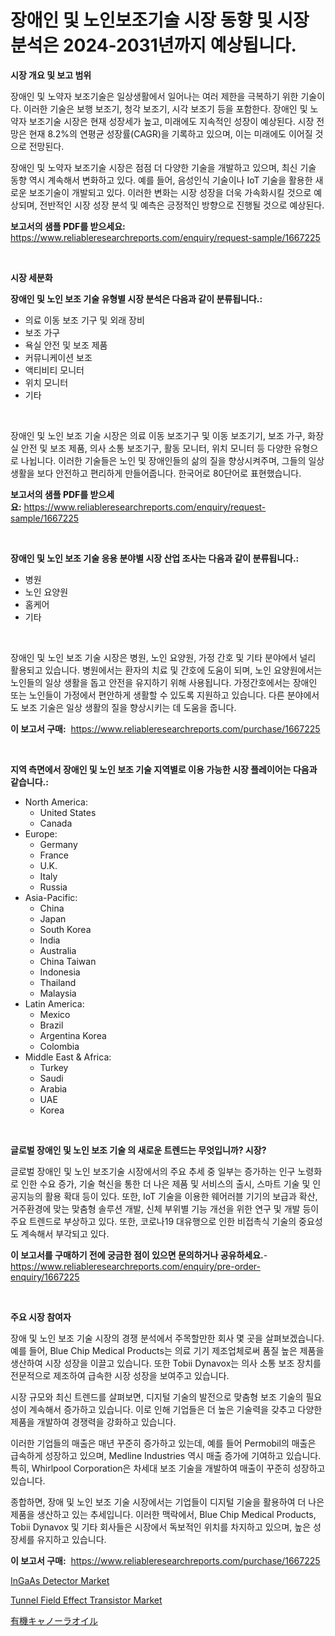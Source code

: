 <p><h1>장애인 및 노인보조기술 시장 동향 및 시장 분석은 2024-2031년까지 예상됩니다.</h1></p><p><strong>시장 개요 및 보고 범위</strong></p>
<p><p>장애인 및 노약자 보조기술은 일상생활에서 일어나는 여러 제한을 극복하기 위한 기술이다. 이러한 기술은 보행 보조기, 청각 보조기, 시각 보조기 등을 포함한다. 장애인 및 노약자 보조기술 시장은 현재 성장세가 높고, 미래에도 지속적인 성장이 예상된다. 시장 전망은 현재 8.2%의 연평균 성장률(CAGR)을 기록하고 있으며, 이는 미래에도 이어질 것으로 전망된다.</p><p>장애인 및 노약자 보조기술 시장은 점점 더 다양한 기술을 개발하고 있으며, 최신 기술 동향 역시 계속해서 변화하고 있다. 예를 들어, 음성인식 기술이나 IoT 기술을 활용한 새로운 보조기술이 개발되고 있다. 이러한 변화는 시장 성장을 더욱 가속화시킬 것으로 예상되며, 전반적인 시장 성장 분석 및 예측은 긍정적인 방향으로 진행될 것으로 예상된다.</p></p>
<p><strong>보고서의 샘플 PDF를 받으세요:</strong> <a href="https://www.reliableresearchreports.com/enquiry/request-sample/1667225">https://www.reliableresearchreports.com/enquiry/request-sample/1667225</a></p>
<p>&nbsp;</p>
<p><strong>시장 세분화</strong></p>
<p><strong>장애인 및 노인 보조 기술 유형별 시장 분석은 다음과 같이 분류됩니다.:</strong></p>
<p><ul><li>의료 이동 보조 기구 및 외래 장비</li><li>보조 가구</li><li>욕실 안전 및 보조 제품</li><li>커뮤니케이션 보조</li><li>액티비티 모니터</li><li>위치 모니터</li><li>기타</li></ul></p>
<p>&nbsp;</p>
<p><p>장애인 및 노인 보조 기술 시장은 의료 이동 보조기구 및 이동 보조기기, 보조 가구, 화장실 안전 및 보조 제품, 의사 소통 보조기구, 활동 모니터, 위치 모니터 등 다양한 유형으로 나뉩니다. 이러한 기술들은 노인 및 장애인들의 삶의 질을 향상시켜주며, 그들의 일상 생활을 보다 안전하고 편리하게 만들어줍니다. 한국어로 80단어로 표현했습니다.</p></p>
<p><strong>보고서의 샘플 PDF를 받으세요:</strong>&nbsp;<a href="https://www.reliableresearchreports.com/enquiry/request-sample/1667225">https://www.reliableresearchreports.com/enquiry/request-sample/1667225</a></p>
<p>&nbsp;</p>
<p><strong> 장애인 및 노인 보조 기술 응용 분야별 시장 산업 조사는 다음과 같이 분류됩니다.:</strong></p>
<p><ul><li>병원</li><li>노인 요양원</li><li>홈케어</li><li>기타</li></ul></p>
<p>&nbsp;</p>
<p><p>장애인 및 노인 보조 기술 시장은 병원, 노인 요양원, 가정 간호 및 기타 분야에서 널리 활용되고 있습니다. 병원에서는 환자의 치료 및 간호에 도움이 되며, 노인 요양원에서는 노인들의 일상 생활을 돕고 안전을 유지하기 위해 사용됩니다. 가정간호에서는 장애인 또는 노인들이 가정에서 편안하게 생활할 수 있도록 지원하고 있습니다. 다른 분야에서도 보조 기술은 일상 생활의 질을 향상시키는 데 도움을 줍니다.</p></p>
<p><strong>이 보고서 구매:</strong>&nbsp; <a href="https://www.reliableresearchreports.com/purchase/1667225">https://www.reliableresearchreports.com/purchase/1667225</a></p>
<p>&nbsp;</p>
<p><strong>지역 측면에서 장애인 및 노인 보조 기술 지역별로 이용 가능한 시장 플레이어는 다음과 같습니다.:</strong></p>
<p><ul>
    <li>
        North America:
        <ul>
            <li>United States</li>
            <li>Canada</li>
        </ul>
    </li>
    <li>
        Europe:
        <ul>
            <li>Germany</li>
            <li>France</li>
            <li>U.K.</li>
            <li>Italy</li>
            <li>Russia</li>
        </ul>
    </li>
    <li>
        Asia-Pacific:
        <ul>
            <li>China</li>
            <li>Japan</li>
            <li>South Korea</li>
            <li>India</li>
            <li>Australia</li>
            <li>China Taiwan</li>
            <li>Indonesia</li>
            <li>Thailand</li>
            <li>Malaysia</li>
        </ul>
    </li>
    <li>
        Latin America:
        <ul>
            <li>Mexico</li>
            <li>Brazil</li>
            <li>Argentina Korea</li>
            <li>Colombia</li>
        </ul>
    </li>
    <li>
        Middle East & Africa:
        <ul>
            <li>Turkey</li>
            <li>Saudi</li>
            <li>Arabia</li>
            <li>UAE</li>
            <li>Korea</li>
        </ul>
    </li>
    </ul></p>
<p>&nbsp;</p>
<p><strong>글로벌 장애인 및 노인 보조 기술 의 새로운 트렌드는 무엇입니까? 시장?</strong></p>
<p><p>글로벌 장애인 및 노인 보조기술 시장에서의 주요 추세 중 일부는 증가하는 인구 노령화로 인한 수요 증가, 기술 혁신을 통한 더 나은 제품 및 서비스의 출시, 스마트 기술 및 인공지능의 활용 확대 등이 있다. 또한, IoT 기술을 이용한 웨어러블 기기의 보급과 확산, 거주환경에 맞는 맞춤형 솔루션 개발, 신체 부위별 기능 개선을 위한 연구 및 개발 등이 주요 트렌드로 부상하고 있다. 또한, 코로나19 대유행으로 인한 비접촉식 기술의 중요성도 계속해서 부각되고 있다.</p></p>
<p><strong>이 보고서를 구매하기 전에 궁금한 점이 있으면 문의하거나 공유하세요.</strong>- <a href="https://www.reliableresearchreports.com/enquiry/pre-order-enquiry/1667225">https://www.reliableresearchreports.com/enquiry/pre-order-enquiry/1667225</a></p>
<p>&nbsp;</p>
<p><strong>주요 시장 참여자</strong></p>
<p><p>장애 및 노인 보조 기술 시장의 경쟁 분석에서 주목할만한 회사 몇 곳을 살펴보겠습니다. 예를 들어, Blue Chip Medical Products는 의료 기기 제조업체로써 품질 높은 제품을 생산하여 시장 성장을 이끌고 있습니다. 또한 Tobii Dynavox는 의사 소통 보조 장치를 전문적으로 제조하여 급속한 시장 성장을 보여주고 있습니다.</p><p>시장 규모와 최신 트렌드를 살펴보면, 디지털 기술의 발전으로 맞춤형 보조 기술의 필요성이 계속해서 증가하고 있습니다. 이로 인해 기업들은 더 높은 기술력을 갖추고 다양한 제품을 개발하여 경쟁력을 강화하고 있습니다.</p><p>이러한 기업들의 매출은 매년 꾸준히 증가하고 있는데, 예를 들어 Permobil의 매출은 급속하게 성장하고 있으며, Medline Industries 역시 매출 증가에 기여하고 있습니다. 특히, Whirlpool Corporation은 차세대 보조 기술을 개발하여 매출이 꾸준히 성장하고 있습니다.</p><p>종합하면, 장애 및 노인 보조 기술 시장에서는 기업들이 디지털 기술을 활용하여 더 나은 제품을 생산하고 있는 추세입니다. 이러한 맥락에서, Blue Chip Medical Products, Tobii Dynavox 및 기타 회사들은 시장에서 독보적인 위치를 차지하고 있으며, 높은 성장세를 유지하고 있습니다.</p></p>
<p><strong>이 보고서 구매:</strong>&nbsp;&nbsp;<a href="https://www.reliableresearchreports.com/purchase/1667225">https://www.reliableresearchreports.com/purchase/1667225</a></p>
<p><p><a href="https://github.com/peachesmcdowel1/Market-Research-Report-List-2/blob/main/ingaas-detector-market.md">InGaAs Detector Market</a></p><p><a href="https://github.com/edytherolanlouisejk1miz0wig/Market-Research-Report-List-1/blob/main/tunnel-field-effect-transistor-market.md">Tunnel Field Effect Transistor Market</a></p><p><a href="https://medium.com/@johneahan44556754/%E3%82%AA%E3%83%BC%E3%82%AC%E3%83%8B%E3%83%83%E3%82%AF%E3%82%AB%E3%83%8A%E3%83%BC%E3%83%88%E3%82%AA%E3%82%A4%E3%83%AB%E5%B8%82%E5%A0%B4%E3%81%AE%E6%B4%9E%E5%AF%9F-%E5%B8%82%E5%A0%B4%E5%8B%95%E5%90%91-%E6%88%90%E9%95%B7-2024%E5%B9%B4%E3%81%8B%E3%82%892031%E5%B9%B4%E3%81%BE%E3%81%A7%E3%81%AE%E4%BA%88%E6%B8%AC-75326b3c034a">有機キャノーラオイル</a></p></p>
